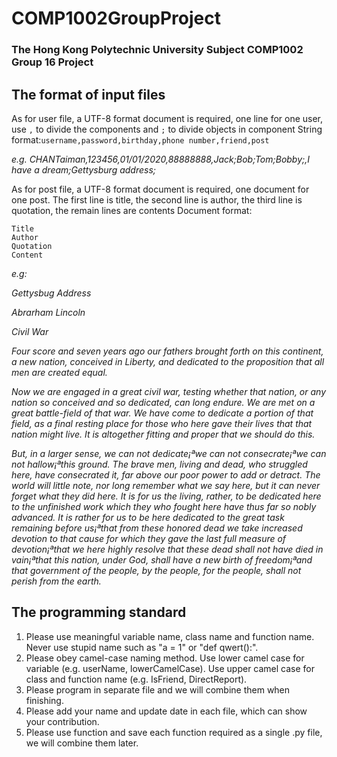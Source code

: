 # **COMP1002GroupProject**
### The Hong Kong Polytechnic University Subject COMP1002 Group 16 Project

## The format of input files
As for user file, a UTF-8 format document is required, one line for one user, use `,` to divide the components and `;` to divide objects in component
String format:`username,password,birthday,phone number,friend,post` 

*e.g. CHANTaiman,123456,01/01/2020,88888888,Jack;Bob;Tom;Bobby;,I have a dream;Gettysburg address;*

As for post file, a UTF-8 format document is required, one document for one post. The first line is title, the second line is author, the third line is quotation, the remain lines are contents
Document format:
```
Title
Author
Quotation
Content
```
*e.g:*

*Gettysbug Address*

*Abrarham Lincoln*

*Civil War*

*Four score and seven years ago our fathers brought forth on this continent, a new nation, conceived in Liberty, and dedicated to the proposition that all men are created equal.*

*Now we are engaged in a great civil war, testing whether that nation, or any nation so conceived and so dedicated, can long endure. We are met on a great battle-field of that war. We have come to dedicate a portion of that field, as a final resting place for those who here gave their lives that that nation might live. It is altogether fitting and proper that we should do this.*

*But, in a larger sense, we can not dedicate¡ªwe can not consecrate¡ªwe can not hallow¡ªthis ground. The brave men, living and dead, who struggled here, have consecrated it, far above our poor power to add or detract. The world will little note, nor long remember what we say here, but it can never forget what they did here. It is for us the living, rather, to be dedicated here to the unfinished work which they who fought here have thus far so nobly advanced. It is rather for us to be here dedicated to the great task remaining before us¡ªthat from these honored dead we take increased devotion to that cause for which they gave the last full measure of devotion¡ªthat we here highly resolve that these dead shall not have died in vain¡ªthat this nation, under God, shall have a new birth of freedom¡ªand that government of the people, by the people, for the people, shall not perish from the earth.*

## The programming standard
1. Please use meaningful variable name, class name and function name. Never use stupid name such as "a = 1" or "def qwert():".
2. Please obey camel-case naming method. Use lower camel case for variable (e.g. userName, lowerCamelCase). Use upper camel case for class and function name (e.g. IsFriend, DirectReport).
3. Please program in separate file and we will combine them when finishing.
4. Please add your name and update date in each file, which can show your contribution.
5. Please use function and save each function required as a single .py file, we will combine them later.
